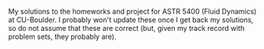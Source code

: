 My solutions to the homeworks and project for ASTR 5400 (Fluid Dynamics)
at CU-Boulder. I probably won't update these once I get back my solutions,
so do not assume that these are correct (but, given my track record with
problem sets, they probably are).
